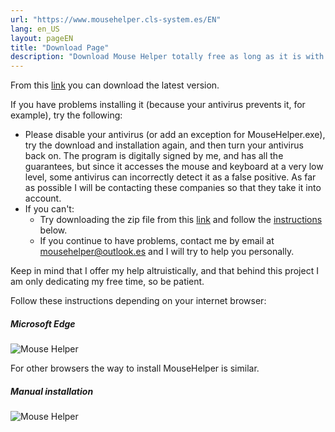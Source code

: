 ```yaml
---
url: "https://www.mousehelper.cls-system.es/EN"
lang: en_US
layout: pageEN
title: "Download Page"
description: "Download Mouse Helper totally free as long as it is with non-commercial uses"
---
```

From this [link](https://github.com/clssystem/MouseHelperReleases/releases/latest/download/MouseHelper.exe) you can download the latest version.

If you have problems installing it (because your antivirus prevents it, for example), try the following:

* Please disable your antivirus (or add an exception for MouseHelper.exe), try the download and installation again, and then turn your antivirus back on. The program is digitally signed by me, and has all the guarantees, but since it accesses the mouse and keyboard at a very low level, some antivirus can incorrectly detect it as a false positive.
  As far as possible I will be contacting these companies so that they take it into account.
* If you can't:
  * Try downloading the zip file from this [link](https://github.com/clssystem/MouseHelperReleases/releases/latest/download/MouseHelper.zip) and follow the [instructions](#manual) below.
  * If you continue to have problems, contact me by email at [mousehelper@outlook.es](mailto://mousehelper@outlook.es) and I will try to help you personally.
  
Keep in mind that I offer my help altruistically, and that behind this project I am only dedicating my free time, so be patient.

Follow these instructions depending on your internet browser:


##### Microsoft Edge

<div class="shadow-lg p-3 mb-5 bg-white rounded">
<img class="img-fluid" alt="Mouse Helper" src="https://www.mousehelper.cls-system.es/assets/images/EN/HowToInstallEdge.gif">
</div>

For other browsers the way to install MouseHelper is similar.


##### <a name="manual"></a>Manual installation

<div class="shadow-lg p-3 mb-5 bg-white" >
<img class="img-fluid" alt="Mouse Helper" src="https://www.mousehelper.cls-system.es/assets/images/EN/HowToInstallManual.gif">
</div>

 
